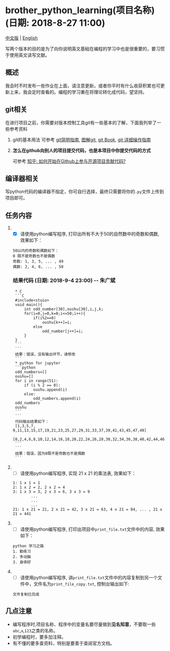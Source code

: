 # brother_python_learning(项目名称) (日期: 2018-8-27 11:00)
[中文版](README_CN.md) | [English](README.md)

写两个版本的目的是为了向你说明英文基础在编程的学习中也是很重要的，要习惯于使用英文读写文献。
## 概述
我会时不时发布一些作业在上面，请注意更新。或者你平时有什么收获积累也可更新上来，我会定时查看的。编程的学习重在将理论转化成代码，望坚持。

## git相关
在进行项目之前，你需要对版本控制工具git有一些基本的了解，下面我列举了一些参考资料

1. git的基本用法
可参考
    [git简明指南](http://rogerdudler.github.io/git-guide/index.zh.html),
    [图解git](http://marklodato.github.io/visual-git-guide/index-zh-cn.html?no-svg#conventions),
    [git Book](https://git-scm.com/book/zh/v2),
    [git 详细操作指南](https://juejin.im/post/58c7a4cf61ff4b005da83c42)

2. **怎么在github向别人的项目提交代码，也是本项目中你提交代码的方式**

    可参考
    [知乎: 如何开始在Github上参与开源项目贡献代码?](https://www.zhihu.com/question/39721968)

## 编译器相关
写python代码的编译器不指定，你可自行选择，最终只需要将你的`.py`文件上传到项目即可。
## 任务内容
1. - [x] 请使用python编写程序, 打印出所有不大于50的自然数中的奇数和偶数, 效果如下：
    ```
    50以内的奇数和偶数如下：
    0 既不是奇数也不是偶数
    奇数: 1, 3, 5, ... , 49
    偶数: 2, 4, 6, ... , 50
    ```
    ### 结果代码 (日期: 2018-9-4 23:00)  -- 朱广斌
        * C 
        ```C
        #include<stuio>
        void main(){
            int odd_number[30],oushu[30],i,j,k;
            for(i=0,j=0,k=0;i<=50;i++){
                if(i%2==0)
                    oushu[k++]=i;
                else
                    odd_number[j++]=i;
            }
        }
        ```
        ```
        结果：错误，没有输出环节，请修改
        ```
        * python for jupyter
        ```python
        odd_numbers=[]
        oushu=[]
        for i in range(51):
            if (i % 2 == 0):
                oushu.append(i)
            else:
                odd_numbers.append(i)    
        odd_numbers
        oushu
        ```
        ```
        代码输出结果如下：
        [1,3,5,7, 9,11,13,15,17,19,21,23,25,27,29,31,33,37,39,41,43,45,47,49]
        [0,2,4,6,8,10,12,14,16,18,20,22,24,26,28,30,32,34,36,38,40,42,44,46,48,50]
        ```
        ```
        结果：错误，因为0既不是奇数也不是偶数
        ```
2. - [ ] 请使用python编写程序, 实现 21 x 21 的乘法表, 效果如下：
    ```
    1: 1 x 1 = 1
    2: 1 x 2 = 2, 2 x 2 = 4
    3: 1 x 3 = 3, 2 x 3 = 6, 3 x 3 = 9
            ...
            ...
            ...
    21: 1 x 21 = 21, 2 x 21 = 42, 3 x 21 = 63, 4 x 21 = 84, ... , 21 x 21 = 441 
    ```
3. - [ ] 请使用python编写程序, 打印出项目中`print_file.txt`文件中的内容, 效果如下：
    ```
    python 学习之路
    1. 勤练习
    2. 多动脑
    3. 身体好
    ```
4. - [ ] 请使用python编写程序, 讲`print_file.txt`文件中的内容复制到另一个文件中，文件名为`print_file_copy.txt`, 控制台输出如下:
    ```
    文件复制已完成
    ```
## 几点注意
* 编写程序时,项目名称、程序中的变量名要尽量做到**见名知意**，不要取一些`abc`,`a`,`123`之类的名称。
* 初学编程时，要多加注释。
* 有不懂的要多查资料，特别是要善于查阅官方文档。

